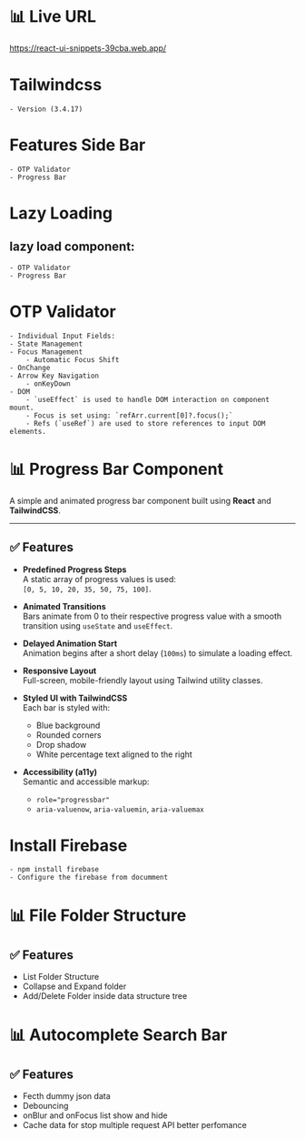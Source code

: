 # 📊 Live URL
https://react-ui-snippets-39cba.web.app/

# Tailwindcss 
    - Version (3.4.17)

# Features Side Bar
    - OTP Validator
    - Progress Bar

# Lazy Loading
## lazy load component:
    - OTP Validator
    - Progress Bar

# OTP Validator
    - Individual Input Fields:
    - State Management
    - Focus Management
        - Automatic Focus Shift
    - OnChange
    - Arrow Key Navigation
        - onKeyDown 
    - DOM
        - `useEffect` is used to handle DOM interaction on component mount.
        - Focus is set using: `refArr.current[0]?.focus();`
        - Refs (`useRef`) are used to store references to input DOM elements.

# 📊 Progress Bar Component

A simple and animated progress bar component built using **React** and **TailwindCSS**.

---

## ✅ Features

- **Predefined Progress Steps**  
  A static array of progress values is used:  
  `[0, 5, 10, 20, 35, 50, 75, 100]`.

- **Animated Transitions**  
  Bars animate from 0 to their respective progress value with a smooth transition using `useState` and `useEffect`.

- **Delayed Animation Start**  
  Animation begins after a short delay (`100ms`) to simulate a loading effect.

- **Responsive Layout**  
  Full-screen, mobile-friendly layout using Tailwind utility classes.

- **Styled UI with TailwindCSS**  
  Each bar is styled with:
  - Blue background
  - Rounded corners
  - Drop shadow
  - White percentage text aligned to the right

- **Accessibility (a11y)**  
  Semantic and accessible markup:
  - `role="progressbar"`
  - `aria-valuenow`, `aria-valuemin`, `aria-valuemax`
  
# Install Firebase
    - npm install firebase
    - Configure the firebase from documment 

# 📊 File Folder Structure
## ✅ Features
 - List Folder Structure
 - Collapse and Expand folder
 - Add/Delete Folder inside data structure tree


 # 📊 Autocomplete Search Bar
## ✅ Features
   - Fecth dummy json data
   - Debouncing
   - onBlur and onFocus list show and hide
   - Cache data for stop multiple request API better perfomance